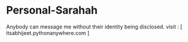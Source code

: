 # Personal-Sarahah

Anybody can message me without their identity being disclosed.
visit :  [ itsabhijeet.pythonanywhere.com ]
